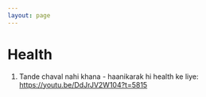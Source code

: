 ```yaml
---
layout: page
---
```


# Health

1. Tande chaval nahi khana - haanikarak hi health ke liye:
https://youtu.be/DdJrJV2W104?t=5815
